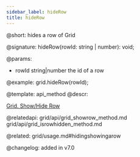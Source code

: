 ```yaml
---
sidebar_label: hideRow
title: hideRow
---          
```


@short: hides a row of Grid

@signature: hideRow(rowId: string | number): void;

@params:
- rowId	string|number   the id of a row

@example:
grid.hideRow(rowId);


@template: api_method
@descr:

[Grid. Show/Hide Row](https://snippet.dhtmlx.com/8y83d6jv)

@relatedapi: 
grid/api/grid_showrow_method.md
grid/api/grid_isrowhidden_method.md

@related: grid/usage.md#hidingshowingarow

@changelog:
added in v7.0

